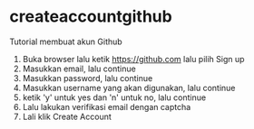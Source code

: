 # createaccountgithub
Tutorial membuat akun Github
1. Buka browser lalu ketik https://github.com lalu pilih Sign up
2. Masukkan email, lalu continue
3. Masukkan password, lalu continue
4. Masukkan username yang akan digunakan, lalu continue
5. ketik 'y' untuk yes dan 'n' untuk no, lalu continue
6. Lalu lakukan verifikasi email dengan captcha
7. Lali klik Create Account
